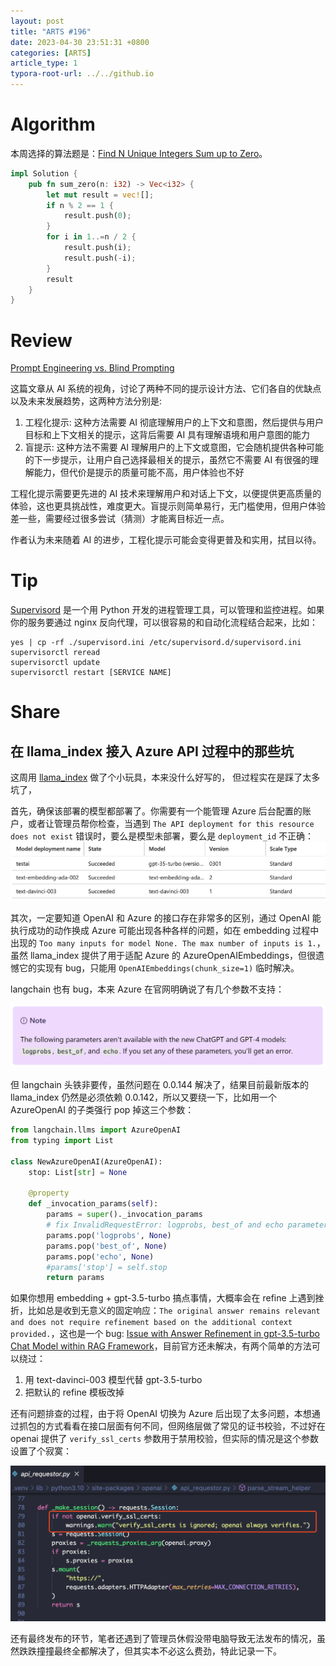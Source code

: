 ```yaml
---
layout: post
title: "ARTS #196"
date: 2023-04-30 23:51:31 +0800
categories: [ARTS]
article_type: 1
typora-root-url: ../../github.io
---
```



# Algorithm

本周选择的算法题是：[Find N Unique Integers Sum up to Zero](https://leetcode.com/problems/find-n-unique-integers-sum-up-to-zero/)。

```rust
impl Solution {
    pub fn sum_zero(n: i32) -> Vec<i32> {
        let mut result = vec![];
        if n % 2 == 1 {
            result.push(0);
        }
        for i in 1..=n / 2 {
            result.push(i);
            result.push(-i);
        }
        result
    }
}
```

# Review

[Prompt Engineering vs. Blind Prompting](https://mitchellh.com/writing/prompt-engineering-vs-blind-prompting)

这篇文章从 AI 系统的视角，讨论了两种不同的提示设计方法、它们各自的优缺点以及未来发展趋势，这两种方法分别是:

1. 工程化提示: 这种方法需要 AI 彻底理解用户的上下文和意图，然后提供与用户目标和上下文相关的提示，这背后需要 AI 具有理解语境和用户意图的能力
2. 盲提示: 这种方法不需要 AI 理解用户的上下文或意图，它会随机提供各种可能的下一步提示，让用户自己选择最相关的提示，虽然它不需要 AI 有很强的理解能力，但代价是提示的质量可能不高，用户体验也不好

工程化提示需要更先进的 AI 技术来理解用户和对话上下文，以便提供更高质量的体验，这也更具挑战性，难度更大。盲提示则简单易行，无门槛使用，但用户体验差一些，需要经过很多尝试（猜测）才能离目标近一点。

作者认为未来随着 AI 的进步，工程化提示可能会变得更普及和实用，拭目以待。

# Tip

[Supervisord](http://supervisord.org/) 是一个用 Python 开发的进程管理工具，可以管理和监控进程。如果你的服务要通过 nginx 反向代理，可以很容易的和自动化流程结合起来，比如：

```shell
yes | cp -rf ./supervisord.ini /etc/supervisord.d/supervisord.ini
supervisorctl reread
supervisorctl update
supervisorctl restart [SERVICE NAME]
```

# Share

## 在 llama_index 接入 Azure API 过程中的那些坑

这周用 [llama_index](https://github.com/jerryjliu/llama_index) 做了个小玩具，本来没什么好写的， 但过程实在是踩了太多坑了，

首先，确保该部署的模型都部署了。你需要有一个能管理 Azure 后台配置的账户，或者让管理员帮你检查，当遇到 `The API deployment for this resource does not exist` 错误时，要么是模型未部署，要么是 `deployment_id` 不正确：![](/assets/img/196-1.png)

其次，一定要知道 OpenAI 和 Azure 的接口存在非常多的区别，通过 OpenAI 能执行成功的动作换成 Azure 可能出现各种各样的问题，如在 embedding 过程中出现的 `Too many inputs for model None. The max number of inputs is 1.`，虽然 llama_index 提供了用于适配 Azure 的 AzureOpenAIEmbeddings，但很遗憾它的实现有 bug，只能用 `OpenAIEmbeddings(chunk_size=1)` 临时解决。

langchain 也有 bug，本来 Azure 在官网明确说了有几个参数不支持：

![](/assets/img/196-2.png)

但 langchain 头铁非要传，虽然问题在 0.0.144 解决了，结果目前最新版本的 llama_index 仍然是必须依赖 0.0.142，所以又要绕一下，比如用一个 AzureOpenAI 的子类强行 pop 掉这三个参数：

```python
from langchain.llms import AzureOpenAI
from typing import List

class NewAzureOpenAI(AzureOpenAI):
    stop: List[str] = None

    @property
    def _invocation_params(self):
        params = super()._invocation_params
        # fix InvalidRequestError: logprobs, best_of and echo parameters are not available on gpt-35-turbo model.
        params.pop('logprobs', None)
        params.pop('best_of', None)
        params.pop('echo', None)
        #params['stop'] = self.stop
        return params
```

如果你想用 embedding + gpt-3.5-turbo 搞点事情，大概率会在 refine 上遇到挫折，比如总是收到无意义的固定响应：`The original answer remains relevant and does not require refinement based on the additional context provided.`，这也是一个 bug: [Issue with Answer Refinement in gpt-3.5-turbo Chat Model within RAG Framework](https://github.com/jerryjliu/llama_index/issues/1335)，目前官方还未解决，有两个简单的方法可以绕过：

1. 用 text-davinci-003 模型代替 gpt-3.5-turbo
2. 把默认的 refine 模板改掉

还有问题排查的过程，由于将 OpenAI 切换为 Azure 后出现了太多问题，本想通过抓包的方式看看在接口层面有何不同，但网络层做了常见的证书校验，不过好在 openai 提供了 `verify_ssl_certs` 参数用于禁用校验，但实际的情况是这个参数设置了个寂寞：

![](/assets/img/196-3.png)

还有最终发布的环节，笔者还遇到了管理员休假没带电脑导致无法发布的情况，虽然跌跌撞撞最终全都解决了，但其实本不必这么费劲，特此记录一下。
